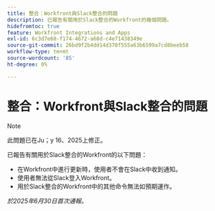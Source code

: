 ```yaml
---
title: 整合：Workfront與Slack整合的問題
description: 已報告有關用於Slack整合的Workfront的幾個問題。
hidefromtoc: true
feature: Workfront Integrations and Apps
exl-id: 6c3d7e68-f174-4672-a68d-c4e71438349e
source-git-commit: 26bd9f2b4dd14d378f555a63b6599a7cd8beeb58
workflow-type: tm+mt
source-wordcount: '85'
ht-degree: 0%

---
```


# 整合：Workfront與Slack整合的問題

>[!NOTE]
>
>此問題已在Ju；y 16、2025上修正。

已報告有關用於Slack整合的Workfront的以下問題：

* 在Workfront中進行更新時，使用者不會在Slack中收到通知。
* 使用者無法從Slack登入Workfront。
* 用於Slack整合的Workfront中的其他命令無法如預期運作。

_於2025年6月30日首次通報。_
